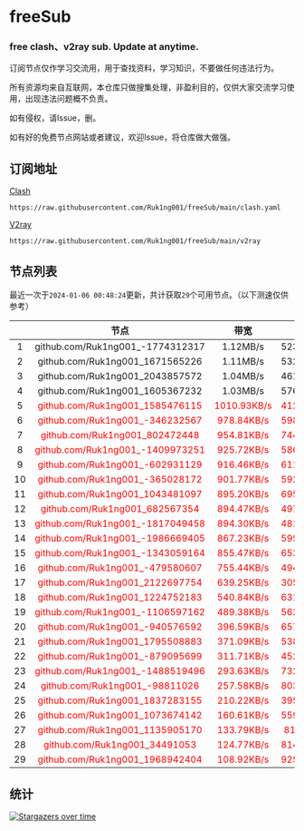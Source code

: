 # freeSub
### free clash、v2ray sub. Update at anytime.

订阅节点仅作学习交流用，用于查找资料，学习知识，不要做任何违法行为。

所有资源均来自互联网，本仓库只做搜集处理，非盈利目的，仅供大家交流学习使用，出现违法问题概不负责。

如有侵权，请Issue，删。

如有好的免费节点网站或者建议，欢迎Issue，将仓库做大做强。

## 订阅地址
[Clash](https://raw.githubusercontent.com/Ruk1ng001/freeSub/main/clash.yaml)
```
https://raw.githubusercontent.com/Ruk1ng001/freeSub/main/clash.yaml
```
[V2ray](https://raw.githubusercontent.com/Ruk1ng001/freeSub/main/v2ray)
```
https://raw.githubusercontent.com/Ruk1ng001/freeSub/main/v2ray
```

## 节点列表

最近一次于`2024-01-06 00:48:24`更新，共计获取`29`个可用节点。（以下测速仅供参考）

|  | 节点 | 带宽 | 延迟 |
|:-:|:--:|:--:|:--:|
 | 1 | github.com/Ruk1ng001_-1774312317 | 1.12MB/s | 523.00ms |
 | 2 | github.com/Ruk1ng001_1671565226 | 1.11MB/s | 532.00ms |
 | 3 | github.com/Ruk1ng001_2043857572 | 1.04MB/s | 461.00ms |
 | 4 | github.com/Ruk1ng001_1605367232 | 1.03MB/s | 576.00ms |
 | 5 | <font color=red>github.com/Ruk1ng001_1585476115</font> | <font color=red>1010.93KB/s</font> | <font color=red>412.00ms</font> |
 | 6 | <font color=red>github.com/Ruk1ng001_-346232567</font> | <font color=red>978.84KB/s</font> | <font color=red>598.00ms</font> |
 | 7 | <font color=red>github.com/Ruk1ng001_802472448</font> | <font color=red>954.81KB/s</font> | <font color=red>744.00ms</font> |
 | 8 | <font color=red>github.com/Ruk1ng001_-1409973251</font> | <font color=red>925.72KB/s</font> | <font color=red>586.00ms</font> |
 | 9 | <font color=red>github.com/Ruk1ng001_-602931129</font> | <font color=red>916.46KB/s</font> | <font color=red>611.00ms</font> |
 | 10 | <font color=red>github.com/Ruk1ng001_-365028172</font> | <font color=red>901.77KB/s</font> | <font color=red>592.00ms</font> |
 | 11 | <font color=red>github.com/Ruk1ng001_1043481097</font> | <font color=red>895.20KB/s</font> | <font color=red>695.00ms</font> |
 | 12 | <font color=red>github.com/Ruk1ng001_682567354</font> | <font color=red>894.47KB/s</font> | <font color=red>497.00ms</font> |
 | 13 | <font color=red>github.com/Ruk1ng001_-1817049458</font> | <font color=red>894.30KB/s</font> | <font color=red>481.00ms</font> |
 | 14 | <font color=red>github.com/Ruk1ng001_-1986669405</font> | <font color=red>867.23KB/s</font> | <font color=red>595.00ms</font> |
 | 15 | <font color=red>github.com/Ruk1ng001_-1343059164</font> | <font color=red>855.47KB/s</font> | <font color=red>653.00ms</font> |
 | 16 | <font color=red>github.com/Ruk1ng001_-479580607</font> | <font color=red>755.44KB/s</font> | <font color=red>494.00ms</font> |
 | 17 | <font color=red>github.com/Ruk1ng001_2122697754</font> | <font color=red>639.25KB/s</font> | <font color=red>305.00ms</font> |
 | 18 | <font color=red>github.com/Ruk1ng001_1224752183</font> | <font color=red>540.84KB/s</font> | <font color=red>631.00ms</font> |
 | 19 | <font color=red>github.com/Ruk1ng001_-1106597162</font> | <font color=red>489.38KB/s</font> | <font color=red>562.00ms</font> |
 | 20 | <font color=red>github.com/Ruk1ng001_-940576592</font> | <font color=red>396.59KB/s</font> | <font color=red>657.00ms</font> |
 | 21 | <font color=red>github.com/Ruk1ng001_1795508883</font> | <font color=red>371.09KB/s</font> | <font color=red>538.00ms</font> |
 | 22 | <font color=red>github.com/Ruk1ng001_-879095699</font> | <font color=red>311.71KB/s</font> | <font color=red>452.00ms</font> |
 | 23 | <font color=red>github.com/Ruk1ng001_-1488519496</font> | <font color=red>293.63KB/s</font> | <font color=red>732.00ms</font> |
 | 24 | <font color=red>github.com/Ruk1ng001_-98811026</font> | <font color=red>257.58KB/s</font> | <font color=red>803.00ms</font> |
 | 25 | <font color=red>github.com/Ruk1ng001_1837283155</font> | <font color=red>210.22KB/s</font> | <font color=red>395.00ms</font> |
 | 26 | <font color=red>github.com/Ruk1ng001_1073674142</font> | <font color=red>160.61KB/s</font> | <font color=red>559.00ms</font> |
 | 27 | <font color=red>github.com/Ruk1ng001_1135905170</font> | <font color=red>133.79KB/s</font> | <font color=red>81.00ms</font> |
 | 28 | <font color=red>github.com/Ruk1ng001_34491053</font> | <font color=red>124.77KB/s</font> | <font color=red>814.00ms</font> |
 | 29 | <font color=red>github.com/Ruk1ng001_1968942404</font> | <font color=red>108.92KB/s</font> | <font color=red>925.00ms</font> |


## 统计

[![Stargazers over time](https://starchart.cc/Ruk1ng001/freeSub.svg)](https://starchart.cc/Ruk1ng001/freeSub)